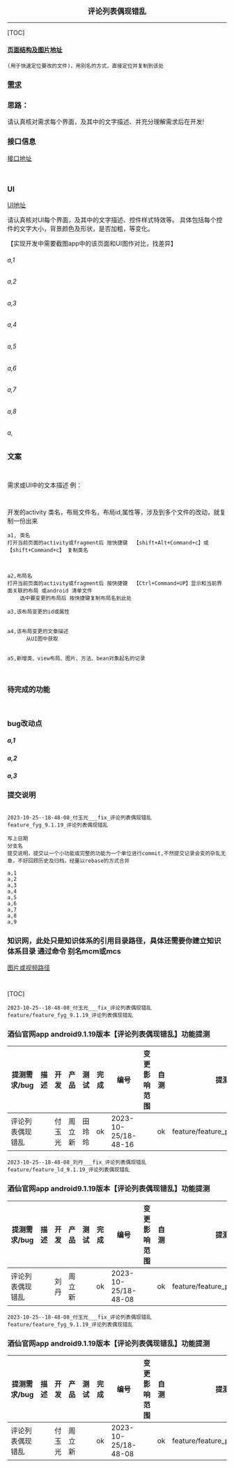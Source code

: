 

<center><big><b> 评论列表偶现错乱 </b></big></center>


------



[TOC]


#### [页面结构及图片地址]()



```
(用于快速定位要改的文件)，用别名的方式，直接定位并复制到该处

```



### [需求]()





### 思路：
请认真核对需求每个界面，及其中的文字描述、并充分理解需求后在开发!



### 接口信息




[接口地址]()


```


```




### UI


[UI地址]()


请认真核对UI每个界面，及其中的文字描述、控件样式特效等。
具体包括每个控件的文字大小，背景颜色及形状，是否加粗，等变化。

【实现开发中需要截图app中的该页面和UI图作对比，找差异】


###### a,1
###### a,2
###### a,3
###### a,4
###### a,5
###### a,6
###### a,7
###### a,8
###### a,




### 文案


```


```



需求或UI中的文本描述 例：
```


```




开发的activity 类名，布局文件名，布局id,属性等，涉及到多个文件的改动，就复制一份出来
```
a1, 类名
打开当前页面的activity或fragment后 按快捷键  【shift+Alt+Command+c】或【shift+Command+c】 复制类名



a2,布局名
打开当前页面的activity或fragment后 按快捷键  【Ctrl+Command+UP】显示和当前界面关联的布局 或android 清单文件
    选中要变更的布局后 按快捷键复制布局名到此处

a3,该布局变更的id或属性


a4,该布局变更的文章描述
      从UI图中获取


a5,新增类、view布局、图片、方法、bean对象起名的记录



```


### 待完成的功能


```


```





### bug改动点


##### a,1
[]()




##### a,2
[]()




##### a,3
[]()




### 提交说明

```

2023-10-25--18-48-08_付玉光___fix_评论列表偶现错乱
feature_fyg_9.1.19_评论列表偶现错乱

写上日期
分支名
提交说明，提交以一个小功能或完整的功能为一个单位进行commit,不然提交记录会变的杂乱无章，不好回顾历史及归档，经量以rebase的方式合并

a,1
a,2
a,3
a,4
a,5
a,6
a,7
a,8
a,9

```




### 知识网，此处只是知识体系的引用目录路径，具体还需要你建立知识体系目录 通过命令 别名mcm或mcs
[]()
[]()
[]()
[]()
[图片或视频路径]()


```


```




[TOC]





```
2023-10-25--18-48-08_付玉光___fix_评论列表偶现错乱
feature/feature_fyg_9.1.19_评论列表偶现错乱
```




### 酒仙官网app android9.1.19版本【评论列表偶现错乱】功能提测


| 提测需求/bug  |   描述          |  开发           |  产品                |      测试           |       完成      |  编号            |  变更影响范围     |   自测    |  提测分支       |  提测时间         |
| ------------ |      ----      |       ----     |      ----            |      ----          |      ----      |  ----            |   ------------  |   ----   |  ------       |  --------        |
|  评论列表偶现错乱   |                |  付玉光       |   周立新    |      田玲玲     |       ok       | 2023-10-25/18-48-16  |                 |    ok    | feature/feature_preRelease_9.1.19 |  2023-10-25/18:48:29 |








```
2023-10-25--18-48-08_刘丹___fix_评论列表偶现错乱
feature/feature_ld_9.1.19_评论列表偶现错乱
```




### 酒仙官网app android9.1.19版本【评论列表偶现错乱】功能提测


| 提测需求/bug  |   描述          |  开发           |  产品                |      测试           |       完成      |  编号            |  变更影响范围     |   自测    |  提测分支       |  提测时间         |
| ------------ |      ----      |       ----     |      ----            |      ----          |      ----      |  ----            |   ------------  |   ----   |  ------       |  --------        |
|  评论列表偶现错乱   |                |  刘丹       |   周立新    |           |       ok       | 2023-10-25/18-48-08  |                 |    ok    | feature/feature_preRelease_9.1.19 |  2023-10-25/18:51:40 |








```
2023-10-25--18-48-08_付玉光___fix_评论列表偶现错乱
feature/feature_fyg_9.1.19_评论列表偶现错乱
```




### 酒仙官网app android9.1.19版本【评论列表偶现错乱】功能提测


| 提测需求/bug  |   描述          |  开发           |  产品                |      测试           |       完成      |  编号            |  变更影响范围     |   自测    |  提测分支       |  提测时间         |
| ------------ |      ----      |       ----     |      ----            |      ----          |      ----      |  ----            |   ------------  |   ----   |  ------       |  --------        |
|  评论列表偶现错乱   |                |  付玉光       |   周立新    |           |       ok       | 2023-10-25/18-48-08  |                 |    ok    | feature/feature_preRelease_9.1.19 |  2023-10-26/11:38:04 |





